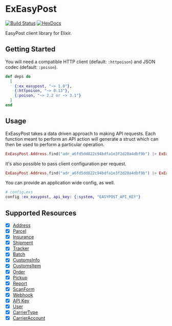 # ExEasyPost

[![Build Status](https://travis-ci.org/sticksnleaves/ex_easypost.svg?branch=master)](https://travis-ci.org/sticksnleaves/ex_easypost)
[![HexDocs](https://img.shields.io/badge/hexdocs-release-blue.svg)](https://hexdocs.pm/ex_easypost/)

EasyPost client library for Elixir.

## Getting Started

You will need a compatible HTTP client (default: `:httpoison`) and JSON codec
(default: `:poison`).

```elixir
def deps do
  [
    {:ex_easypost, "~> 1.0"},
    {:httpoison, "~> 0.13"},
    {:poison, "~> 2.2 or ~> 3.1"}
  ]
end
```

## Usage

ExEasyPost takes a data driven approach to making API requests. Each function
meant to perform an API action will generate a struct which can then be used
to perform a particular operation.

```elixir
ExEasyPost.Address.find("adr_a6fd5dd822c94bdfa1e3f2d28a4dbf9b") |> ExEasyPost.request
```

It's also possible to pass client configuration per request.

```elixir
ExEasyPost.Address.find("adr_a6fd5dd822c94bdfa1e3f2d28a4dbf9b") |> ExEasyPost.request(api_key: "xxxx")
```

You can provide an application wide config, as well.

```elixir
# config.exs
config :ex_easypost, api_key: {:system, "EASYPOST_API_KEY"}
```

## Supported Resources

- [x] [Address](https://hexdocs.pm/ex_easypost/ExEasyPost.Address.html)
- [x] [Parcel](https://hexdocs.pm/ex_easypost/ExEasyPost.Parcel.html)
- [x] [Insurance](https://hexdocs.pm/ex_easypost/ExEasyPost.Insurance.html)
- [x] [Shipment](https://hexdocs.pm/ex_easypost/ExEasyPost.Shipment.html)
- [x] [Tracker](https://hexdocs.pm/ex_easypost/ExEasyPost.Tracker.html)
- [x] [Batch](https://hexdocs.pm/ex_easypost/ExEasyPost.Batch.html)
- [x] [CustomsInfo](https://hexdocs.pm/ex_easypost/ExEasyPost.CustomsInfo.html)
- [x] [CustomsItem](https://hexdocs.pm/ex_easypost/ExEasyPost.CustomsItem.html)
- [x] [Order](https://hexdocs.pm/ex_easypost/ExEasyPost.Order.html)
- [x] [Pickup](https://hexdocs.pm/ex_easypost/ExEasyPost.Pickup.html)
- [x] [Report](https://hexdocs.pm/ex_easypost/ExEasyPost.Report.html)
- [x] [ScanForm](https://hexdocs.pm/ex_easypost/ExEasyPost.ScanForm.html)
- [x] [Webhook](https://hexdocs.pm/ex_easypost/ExEasyPost.Webhook.html)
- [x] [API Key](https://hexdocs.pm/ex_easypost/ExEasyPost.APIKey.html)
- [x] [User](https://hexdocs.pm/ex_easypost/ExEasyPost.User.html)
- [x] [CarrierType](https://hexdocs.pm/ex_easypost/ExEasyPost.CarrierType.html)
- [x] [CarrierAccount](https://hexdocs.pm/ex_easypost/ExEasyPost.CarrierAccount.html)
